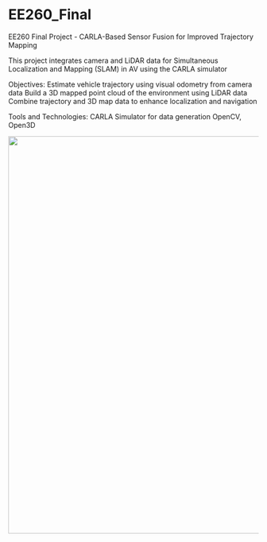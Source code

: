 # EE260_Final
EE260 Final Project - CARLA-Based Sensor Fusion for Improved Trajectory Mapping

This project integrates camera and LiDAR data for Simultaneous Localization and Mapping (SLAM) in AV using the CARLA simulator

Objectives:
Estimate vehicle trajectory using visual odometry from camera data
Build a 3D mapped point cloud of the environment using LiDAR data
Combine trajectory and 3D map data to enhance localization and navigation

Tools and Technologies:
CARLA Simulator for data generation
OpenCV, Open3D 

<img src="![image](https://github.com/CZGITEE/EE260_Final/assets/121638425/693c8176-2408-4244-96a7-4411a5a5ba05)" width="800" />

